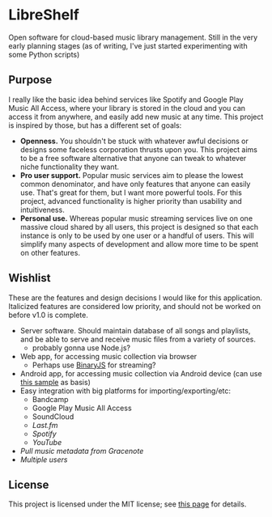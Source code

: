 # LibreShelf
Open software for cloud-based music library management. Still in the very early planning stages (as of writing, I've just started experimenting with some Python scripts)

## Purpose

I really like the basic idea behind services like Spotify and Google Play Music All Access, where your library is stored in the cloud and you can access it from anywhere, and easily add new music at any time. This project is inspired by those, but has a different set of goals:

* **Openness.** You shouldn't be stuck with whatever awful decisions or designs some faceless corporation thrusts upon you. This project aims to be a free software alternative that anyone can tweak to whatever niche functionality they want.
* **Pro user support.** Popular music services aim to please the lowest common denominator, and have only features that anyone can easily use. That's great for them, but I want more powerful tools. For this project, advanced functionality is higher priority than usability and intuitiveness.
* **Personal use.** Whereas popular music streaming services live on one massive cloud shared by all users, this project is designed so that each instance is only to be used by one user or a handful of users. This will simplify many aspects of development and allow more time to be spent on other features.

## Wishlist

These are the features and design decisions I would like for this application. Italicized features are considered low priority, and should not be worked on before v1.0 is complete.

* Server software. Should maintain database of all songs and playlists, and be able to serve and receive music files from a variety of sources.
  * probably gonna use Node.js?
* Web app, for accessing music collection via browser
  * Perhaps use [BinaryJS](http://binaryjs.com/) for streaming?
* Android app, for accessing music collection via Android device (can use [this sample](https://github.com/googlesamples/android-UniversalMusicPlayer) as basis)
* Easy integration with big platforms for importing/exporting/etc:
  * Bandcamp
  * Google Play Music All Access
  * SoundCloud
  * _Last.fm_
  * _Spotify_
  * _YouTube_
* _Pull music metadata from Gracenote_
* _Multiple users_

## License

This project is licensed under the MIT license; see [this page](http://oxguy3.mit-license.org) for details.

